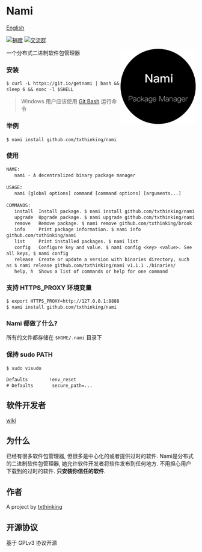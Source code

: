 # Nami

[English](readme.md)

[![捐赠](https://img.shields.io/badge/%E6%94%AF%E6%8C%81-%E6%8D%90%E8%B5%A0-ff69b4.svg)](https://www.txthinking.com/opensource-support.html)
[![交流群](https://img.shields.io/badge/%E7%94%B3%E8%AF%B7%E5%8A%A0%E5%85%A5-%E4%BA%A4%E6%B5%81%E7%BE%A4-ff69b4.svg)](https://docs.google.com/forms/d/e/1FAIpQLSdzMwPtDue3QoezXSKfhW88BXp57wkbDXnLaqokJqLeSWP9vQ/viewform)

<p align="center">
    <img style="float:right;" src="nami.png" alt="Nami" width="200" height="200"/>
</p>

一个分布式二进制软件包管理器

### 安装

    $ curl -L https://git.io/getnami | bash && sleep 6 && exec -l $SHELL

> Windows 用户应该使用 [Git Bash](https://gitforwindows.org/) 运行命令

### 举例

```
$ nami install github.com/txthinking/nami
```

### 使用

```
NAME:
   nami - A decentralized binary package manager

USAGE:
   nami [global options] command [command options] [arguments...]

COMMANDS:
   install  Install package. $ nami install github.com/txthinking/nami
   upgrade  Upgrade package. $ nami upgrade github.com/txthinking/nami
   remove   Remove package. $ nami remove github.com/txthinking/brook
   info     Print package information. $ nami info github.com/txthinking/nami
   list     Print installed packages. $ nami list
   config   Configure key and value. $ nami config <key> <value>. See all keys, $ nami config
   release  Create or update a version with binaries directory, such as $ nami release github.com/txthinking/nami v1.1.1 ./binaries/
   help, h  Shows a list of commands or help for one command
```

### 支持 HTTPS_PROXY 环境变量

```
$ export HTTPS_PROXY=http://127.0.0.1:8888
$ nami install github.com/txthinking/nami
```

### Nami 都做了什么?

所有的文件都存储在 `$HOME/.nami` 目录下

### 保持 sudo PATH

```
$ sudo visudo
```

```
Defaults        !env_reset
# Defaults       secure_path=...
```

## 软件开发者

[wiki](https://github.com/txthinking/nami/wiki)

## 为什么

已经有很多软件包管理器, 但很多是中心化的或者提供过时的软件.
Nami是分布式的二进制软件包管理器, 她允许软件开发者将软件发布到任何地方.
不用担心用户下载到的过时的软件.
**只安装你信任的软件**.

## 作者

A project by [txthinking](https://www.txthinking.com)

## 开源协议

基于 GPLv3 协议开源
